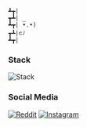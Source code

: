 ```
┻┳|
┳┻| _
┻┳| •.•)
┳┻|⊂ﾉ
┻┳|
```

### Stack
![Stack](https://skillicons.dev/icons?i=java,docker,postgres)

### Social Media

[![Reddit](https://www.reddit.com/favicon.ico)](https://www.reddit.com/user/max-mielchen)
[![Instagram](https://www.instagram.com/favicon.ico)](https://www.instagram.com/maxmielchen/)

